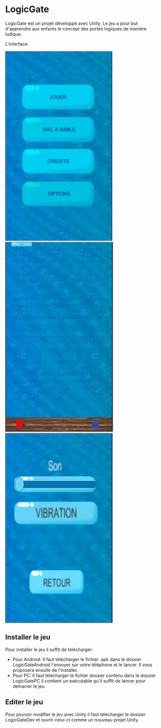 # LogicGate
LogicGate est un projet développé avec Unity. Le jeu a pour but d'apprendre aux enfants 
le concept des portes logiques de manière ludique.

L'interface:

![](.menu.png)
![](.jeu.PNG)
![](.options.PNG)
   
## Installer le jeu
Pour installer le jeu il suffit de télécharger:
* Pour Android: Il faut télécharger le fichier .apk dans le dossier LogicGateAndroid l'envoyer sur votre téléphone et le lancer. Il vous proposera ensuite de l'installer.
* Pour PC: Il faut télécharger le fichier dossier contenu dans le dossier LogicGatePC il contient un exécutable qu'il suffit de lancer pour démarrer le jeu.

## Editer le jeu
Pour pouvoir modifier le jeu avec Unity il faut télécharger le dossier LogicGateDev et ouvrir celui-ci comme un nouveau projet Unity.
